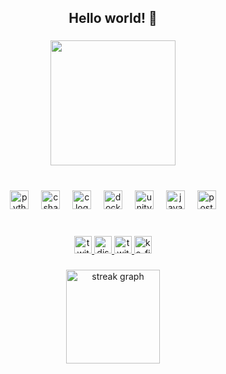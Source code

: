 <h2 align="center">Hello world! 🎀</h2>

###

<div align="center">
  <img height="200" src="https://i.pinimg.com/originals/30/e9/7c/30e97c0614cb92f0a469855f93530227.gif"  />
</div>

###

<br clear="both">

<div align="center">
  <img src="https://skillicons.dev/icons?i=py" height="30" alt="python logo"  />
  <img width="12" />
  <img src="https://skillicons.dev/icons?i=cs" height="30" alt="csharp logo"  />
  <img width="12" />
  <img src="https://skillicons.dev/icons?i=c" height="30" alt="c logo"  />
  <img width="12" />
  <img src="https://skillicons.dev/icons?i=docker" height="30" alt="docker logo"  />
  <img width="12" />
  <img src="https://skillicons.dev/icons?i=unity" height="30" alt="unity logo"  />
  <img width="12" />
  <img src="https://skillicons.dev/icons?i=java" height="30" alt="java logo"  />
  <img width="12" />
  <img src="https://skillicons.dev/icons?i=postgres" height="30" alt="postgresql logo"  />
</div>

###

<br clear="both">

<div align="center">
  <a href="https://www.twitch.tv/tourmalinecat" target="_blank">
    <img src="https://img.shields.io/static/v1?message=Twitch&logo=twitch&label=&color=9146FF&logoColor=white&labelColor=&style=for-the-badge" height="28" alt="twitch logo"  />
  </a>
  <a href="https://discord.com/users/tourmalinecat" target="_blank">
    <img src="https://img.shields.io/static/v1?message=Discord&logo=discord&label=&color=7289DA&logoColor=white&labelColor=&style=for-the-badge" height="28" alt="discord logo"  />
  </a>
  <a href="https://twitter.com/tourmalinecat" target="_blank">
    <img src="https://img.shields.io/static/v1?message=Twitter&logo=twitter&label=&color=1DA1F2&logoColor=white&labelColor=&style=for-the-badge" height="28" alt="twitter logo"  />
  </a>
  <a href="https://ko-fi.com/tourmalinecat" target="_blank">
    <img src="https://img.shields.io/static/v1?message=Ko-fi&logo=ko-fi&label=&color=F16061&logoColor=white&labelColor=&style=for-the-badge" height="28" alt="ko-fi logo"  />
  </a>
</div>

###

<div align="center">
  <img src="https://streak-stats.demolab.com?user=tealtourmaline&locale=en&mode=daily&theme=bear&hide_border=true&border_radius=5&date_format=M j[, Y]" height="150" alt="streak graph"  />
</div>

###
